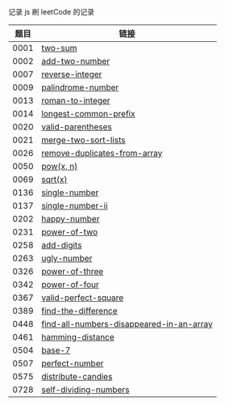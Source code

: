 记录 js 刷 leetCode 的记录


|题目|链接|
|---|---|
|0001 |[two-sum](./1-two-sum.js)
|0002 |[add-two-number](./2-add-two-number.js)
|0007 |[reverse-integer](./7-reverse-Integer.js)
|0009 |[palindrome-number](./9-palindrome-number.js)
|0013 |[roman-to-integer](./13-roman-to-integer.js)
|0014 |[longest-common-prefix](./14-longest-common-prefix.js)
|0020 |[valid-parentheses](./20-valid-parentheses.js)
|0021 |[merge-two-sort-lists](./21-merge-two-sorted-lists.js)
|0026 |[remove-duplicates-from-array](./26-remove-duplicates-from-sorted-array.js)
|0050 |[pow(x, n)](./50-pow(x,n).js)
|0069 |[sqrt(x)](./69-sqrt(x).js)
|0136 |[single-number](./136-single-number.js)
|0137 |[single-number-ii](./137-single-number-ii.js)
|0202 |[happy-number](./202-happy-number.js)
|0231 |[power-of-two](./0231-power-of-two.js)
|0258 |[add-digits]('./258-add-digits.js)
|0263 |[ugly-number](./263-ugly-number.js)
|0326 |[power-of-three](./326-power-of-three.js)
|0342 |[power-of-four](./342-power-of-four.js)
|0367 |[valid-perfect-square](./367-valid-perfect-square.js)
|0389 |[find-the-difference](./389-find-the-difference.js)
|0448 |[find-all-numbers-disappeared-in-an-array](./448-find-all-numbers-disappeared-in-an-array)
|0461 |[hamming-distance](./461-hamming-distance.js)
|0504 |[base-7](./504-base-7.js)
|0507 |[perfect-number](./507-perfect-number.js)
|0575 |[distribute-candies](./575-distribute-candies.js)
|0728 |[self-dividing-numbers](./728-self-dividing-numbers.js)